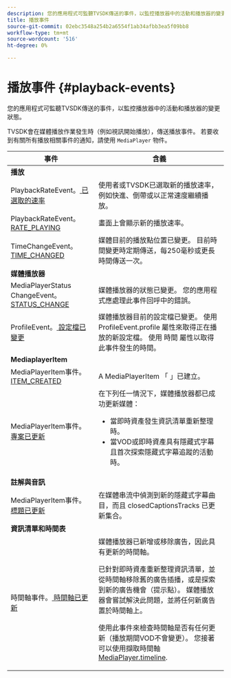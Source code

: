 ```yaml
---
description: 您的應用程式可監聽TVSDK傳送的事件，以監控播放器中的活動和播放器的變更狀態。
title: 播放事件
source-git-commit: 02ebc3548a254b2a6554f1ab34afbb3ea5f09bb8
workflow-type: tm+mt
source-wordcount: '516'
ht-degree: 0%

---
```


# 播放事件 {#playback-events}

您的應用程式可監聽TVSDK傳送的事件，以監控播放器中的活動和播放器的變更狀態。

TVSDK會在媒體播放作業發生時（例如視訊開始播放），傳送播放事件。 若要收到有關所有播放相關事件的通知，請使用 `MediaPlayer` 物件。

<table frame="all" colsep="1" rowsep="1" id="table_922EEA3DE0BD47BA982E11F890CA0A6B"> 
 <thead> 
  <tr rowsep="1"> 
   <th colname="1" class="entry"> 事件 </th> 
   <th colname="2" class="entry"> 含義 </th> 
  </tr> 
 </thead>
 <tbody> 
  <tr rowsep="1"> 
   <td colname="1"><b>播放</b> </td> 
   <td colname="2"> </td>
  </tr> 
  <tr rowsep="1"> 
   <td colname="1">PlaybackRateEvent。<a href="https://help.adobe.com/en_US/primetime/api/psdk/asdoc-dhls_1.4/com/adobe/mediacore/events/PlaybackRateEvent.html#RATE_SELECTED" format="html" scope="external"> 已選取的速率</a> </td> 
   <td colname="2"> 使用者或TVSDK已選取新的播放速率，例如快進、倒帶或以正常速度繼續播放。 </td> 
  </tr> 
  <tr rowsep="1"> 
   <td colname="1">PlaybackRateEvent。<a href="https://help.adobe.com/en_US/primetime/api/psdk/asdoc-dhls_1.4/com/adobe/mediacore/events/PlaybackRateEvent.html#RATE_PLAYING" format="html" scope="external"> RATE_PLAYING</a> </td> 
   <td colname="2"> 畫面上會顯示新的播放速率。 </td> 
  </tr> 
  <tr rowsep="1"> 
   <td colname="1"> TimeChangeEvent。<a href="https://help.adobe.com/en_US/primetime/api/psdk/asdoc-dhls_1.4/com/adobe/mediacore/events/TimeChangeEvent.html#TIME_CHANGED" format="html" scope="external"> TIME_CHANGED</a> </td> 
   <td colname="2"> 媒體目前的播放點位置已變更。 目前時間變更時定期傳送，每250毫秒或更長時間傳送一次。 </td> 
  </tr> 
  <tr rowsep="1"> 
   <td colname="1"><b>媒體播放器</b> </td> 
   <td colname="2"> </td>
  </tr> 
  <tr rowsep="1"> 
   <td colname="1">MediaPlayerStatus ChangeEvent。<a href="https://help.adobe.com/en_US/primetime/api/psdk/asdoc-dhls_1.4/com/adobe/mediacore/events/MediaPlayerStatusChangeEvent.html#STATUS_CHANGED" format="html" scope="external"> STATUS_CHANGE</a> </td> 
   <td colname="2"> 媒體播放器的狀態已變更。 您的應用程式應處理此事件回呼中的錯誤。 </td> 
  </tr> 
  <tr rowsep="1"> 
   <td colname="1">ProfileEvent。<a href="https://help.adobe.com/en_US/primetime/api/psdk/asdoc-dhls_1.4/com/adobe/mediacore/events/ProfileEvent.html#PROFILE_CHANGED" format="html" scope="external"> 設定檔已變更</a> </td> 
   <td colname="2">媒體播放器目前的設定檔已變更。 使用 <span class="codeph"> ProfileEvent.profile</span> 屬性來取得正在播放的新設定檔。 使用 <span class="codeph"> 時間</span> 屬性以取得此事件發生的時間。 </td> 
  </tr> 
  <tr rowsep="1"> 
   <td colname="1"><b>MediaplayerItem</b> </td> 
   <td colname="2"> </td>
  </tr> 
  <tr rowsep="1"> 
   <td colname="1">MediaPlayerItem事件。<a href="https://help.adobe.com/en_US/primetime/api/psdk/asdoc-dhls_1.4/com/adobe/mediacore/events/MediaPlayerItemEvent.html#ITEM_CREATED" format="html" scope="external"> ITEM_CREATED</a> </td> 
   <td colname="2">A <span class="codeph"> MediaPlayerItem</span> 「 」已建立。 </td> 
  </tr> 
  <tr rowsep="1"> 
   <td colname="1">MediaPlayerItem事件。<a href="https://help.adobe.com/en_US/primetime/api/psdk/asdoc-dhls_1.4/com/adobe/mediacore/events/MediaPlayerItemEvent.html#ITEM_UPDATED" format="html" scope="external"> 專案已更新</a> </td> 
   <td colname="2">在下列任一情況下，媒體播放器都已成功更新媒體： 
    <ul id="ul_E4D1A1D468544C3B9F8046E9B68A956D"> 
     <li id="li_35A2A417BF924E039D9CB36CFBCDFEB6">當即時資產發生資訊清單重新整理時。 </li> 
     <li id="li_E7AB380C212B4011B07C3B313282681C">當VOD或即時資產具有隱藏式字幕且首次探索隱藏式字幕追蹤的活動時。 </li> 
    </ul> </td> 
  </tr> 
  <tr rowsep="1"> 
   <td colname="1"><b>註解與音訊</b> </td> 
   <td colname="2"> </td>
  </tr> 
  <tr rowsep="1"> 
   <td colname="1"> MediaPlayerItem事件。<a href="https://help.adobe.com/en_US/primetime/api/psdk/asdoc-dhls_1.4/com/adobe/mediacore/events/MediaPlayerItemEvent.html#CAPTION_UPDATED" format="html" scope="external"> 標題已更新</a> </td> 
   <td colname="2">在媒體串流中偵測到新的隱藏式字幕曲目，而且 <span class="codeph"> closedCaptionsTracks</span> 已更新集合。 </td> 
  </tr> 
  <tr rowsep="1"> 
   <td colname="1"><b>資訊清單和時間表</b> </td> 
   <td colname="2"> </td>
  </tr> 
  <tr rowsep="0"> 
   <td colname="1">時間軸事件。<a href="https://help.adobe.com/en_US/primetime/api/psdk/asdoc-dhls_1.4/com/adobe/mediacore/events/TimelineEvent.html#TIMELINE_UPDATED" format="html" scope="external"> 時間軸已更新</a> </td> 
   <td colname="2">媒體播放器已新增或移除廣告，因此具有更新的時間軸。 <p>已針對即時資產重新整理資訊清單，並從時間軸移除舊的廣告插播，或是探索到新的廣告機會（提示點）。 媒體播放器會嘗試解決此問題，並將任何新廣告置於時間軸上。 </p> <p> 使用此事件來檢查時間軸是否有任何更新（播放期間VOD不會變更）。 您接著可以使用擷取時間軸 <a href="https://help.adobe.com/en_US/primetime/api/psdk/asdoc-dhls_1.4/com/adobe/mediacore/MediaPlayer.html#timeline" format="html" scope="external"> MediaPlayer.timeline</a>. </p> </td> 
  </tr> 
 </tbody> 
</table>
